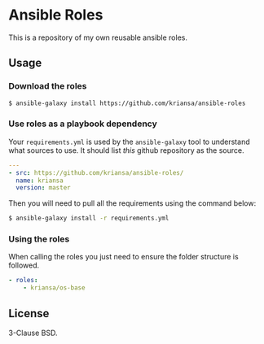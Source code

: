 # Ansible Roles

This is a repository of my own reusable ansible roles.

## Usage

### Download the roles

```sh
$ ansible-galaxy install https://github.com/kriansa/ansible-roles
```

### Use roles as a playbook dependency

Your `requirements.yml` is used by the `ansible-galaxy` tool to understand what sources to use. It
should list *this* github repository as the source.


```yaml
---
- src: https://github.com/kriansa/ansible-roles/
  name: kriansa
  version: master
```

Then you will need to pull all the requirements using the command below:

```sh
$ ansible-galaxy install -r requirements.yml
```


### Using the roles

When calling the roles you just need to ensure the folder structure is followed.

```yaml
- roles:
    - kriansa/os-base
```


## License

3-Clause BSD.
